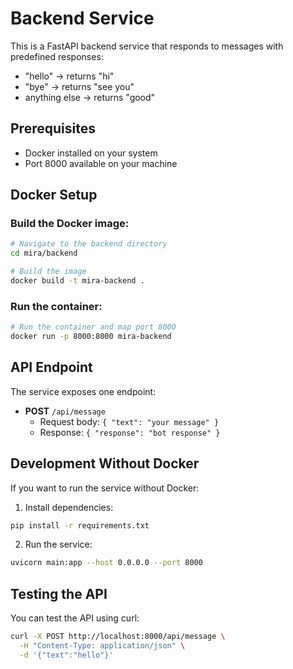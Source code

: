 # Backend Service

This is a FastAPI backend service that responds to messages with predefined responses:
- "hello" → returns "hi"
- "bye" → returns "see you"
- anything else → returns "good"

## Prerequisites

- Docker installed on your system
- Port 8000 available on your machine

## Docker Setup

### Build the Docker image:
```bash
# Navigate to the backend directory
cd mira/backend

# Build the image
docker build -t mira-backend .
```

### Run the container:
```bash
# Run the container and map port 8000
docker run -p 8000:8000 mira-backend
```

## API Endpoint

The service exposes one endpoint:

- **POST** `/api/message`
  - Request body: `{ "text": "your message" }`
  - Response: `{ "response": "bot response" }`

## Development Without Docker

If you want to run the service without Docker:

1. Install dependencies:
```bash
pip install -r requirements.txt
```

2. Run the service:
```bash
uvicorn main:app --host 0.0.0.0 --port 8000
```

## Testing the API

You can test the API using curl:
```bash
curl -X POST http://localhost:8000/api/message \
  -H "Content-Type: application/json" \
  -d '{"text":"hello"}'
``` 